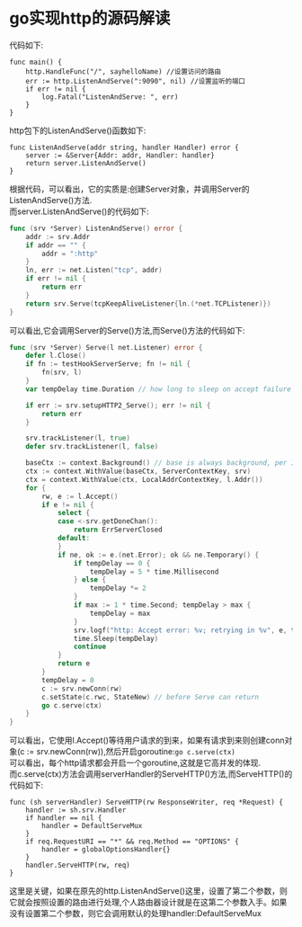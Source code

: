 go实现http的源码解读
==================
代码如下:
```
func main() {
	http.HandleFunc("/", sayhelloName) //设置访问的路由
	err := http.ListenAndServe(":9090", nil) //设置监听的端口
	if err != nil {
		log.Fatal("ListenAndServe: ", err)
	}
}
```
http包下的ListenAndServe()函数如下:
```
func ListenAndServe(addr string, handler Handler) error {
	server := &Server{Addr: addr, Handler: handler}
	return server.ListenAndServe()
}
```
根据代码，可以看出，它的实质是:创建Server对象，并调用Server的ListenAndServe()方法.<br>
而server.ListenAndServe()的代码如下:
```go
func (srv *Server) ListenAndServe() error {
	addr := srv.Addr
	if addr == "" {
		addr = ":http"
	}
	ln, err := net.Listen("tcp", addr)
	if err != nil {
		return err
	}
	return srv.Serve(tcpKeepAliveListener{ln.(*net.TCPListener)})
}
```
可以看出,它会调用Server的Serve()方法,而Serve()方法的代码如下:
```go
func (srv *Server) Serve(l net.Listener) error {
	defer l.Close()
	if fn := testHookServerServe; fn != nil {
		fn(srv, l)
	}
	var tempDelay time.Duration // how long to sleep on accept failure

	if err := srv.setupHTTP2_Serve(); err != nil {
		return err
	}

	srv.trackListener(l, true)
	defer srv.trackListener(l, false)

	baseCtx := context.Background() // base is always background, per Issue 16220
	ctx := context.WithValue(baseCtx, ServerContextKey, srv)
	ctx = context.WithValue(ctx, LocalAddrContextKey, l.Addr())
	for {
		rw, e := l.Accept()
		if e != nil {
			select {
			case <-srv.getDoneChan():
				return ErrServerClosed
			default:
			}
			if ne, ok := e.(net.Error); ok && ne.Temporary() {
				if tempDelay == 0 {
					tempDelay = 5 * time.Millisecond
				} else {
					tempDelay *= 2
				}
				if max := 1 * time.Second; tempDelay > max {
					tempDelay = max
				}
				srv.logf("http: Accept error: %v; retrying in %v", e, tempDelay)
				time.Sleep(tempDelay)
				continue
			}
			return e
		}
		tempDelay = 0
		c := srv.newConn(rw)
		c.setState(c.rwc, StateNew) // before Serve can return
		go c.serve(ctx)
	}
}
```
可以看出，它使用l.Accept()等待用户请求的到来，如果有请求到来则创建conn对象(c := srv.newConn(rw)),然后开启goroutine:`go c.serve(ctx)`<br>
可以看出，每个http请求都会开启一个goroutine,这就是它高并发的体现.<br>
而c.serve(ctx)方法会调用serverHandler的ServeHTTP()方法,而ServeHTTP()的代码如下:
```
func (sh serverHandler) ServeHTTP(rw ResponseWriter, req *Request) {
	handler := sh.srv.Handler
	if handler == nil {
		handler = DefaultServeMux
	}
	if req.RequestURI == "*" && req.Method == "OPTIONS" {
		handler = globalOptionsHandler{}
	}
	handler.ServeHTTP(rw, req)
}
```
这里是关键，如果在原先的http.ListenAndServe()这里，设置了第二个参数，则它就会按照设置的路由进行处理,个人路由器设计就是在这第二个参数入手。如果
没有设置第二个参数，则它会调用默认的处理handler:DefaultServeMux


